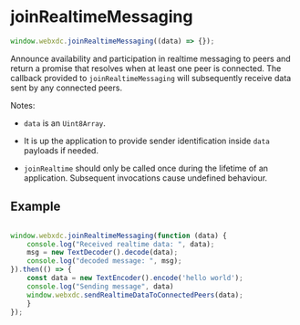# joinRealtimeMessaging

```js
window.webxdc.joinRealtimeMessaging((data) => {});
```

Announce availability and participation in realtime messaging to peers 
and return a promise that resolves when at least one peer is connected.
The callback provided to `joinRealtimeMessaging` will subsequently receive data 
sent by any connected peers. 

Notes: 

- `data` is an `Uint8Array`. 

- It is up the application to provide sender identification inside `data` payloads if needed. 

- `joinRealtime` should only be called once during the lifetime of an
  application. Subsequent invocations cause undefined behaviour.


## Example
```js

window.webxdc.joinRealtimeMessaging(function (data) {
    console.log("Received realtime data: ", data);
    msg = new TextDecoder().decode(data);
    console.log("decoded message: ", msg);
}).then(() => {
    const data = new TextEncoder().encode('hello world');
    console.log("Sending message", data)
    window.webxdc.sendRealtimeDataToConnectedPeers(data);
    }
});
```
